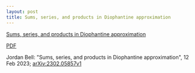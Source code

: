 ```yaml
---
layout: post
title: Sums, series, and products in Diophantine approximation
---
```


[Sums, series, and products in Diophantine approximation](/LaTeX/diophantine/)

[PDF](/LaTeX/diophantine/diophantine.pdf)

Jordan Bell: "Sums, series, and products in Diophantine approximation", 12 Feb 2023; [arXiv:2302.05857v1](https://arxiv.org/abs/2302.05857v1)